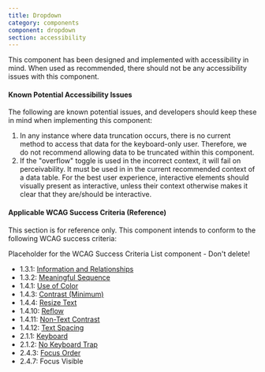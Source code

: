 ```yaml
---
title: Dropdown
category: components
component: dropdown
section: accessibility
---
```


This component has been designed and implemented with accessibility in mind. When used as recommended, there should not be any accessibility issues with this component.

#### Known Potential Accessibility Issues

The following are known potential issues, and developers should keep these in mind when implementing this component:

1.  In any instance where data truncation occurs, there is no current method to access that data for the keyboard-only user. Therefore, we do not recommend allowing data to be truncated within this component.
2.  If the "overflow" toggle is used in the incorrect context, it will fail on perceivability. It must be used in in the current recommended context of a data table. For the best user experience, interactive elements should visually present as interactive, unless their context otherwise makes it clear that they are/should be interactive.

#### Applicable WCAG Success Criteria (Reference)

This section is for reference only. This component intends to conform to the following WCAG success criteria:

<dummy-wcag-success-criteria-list data-list="1.3.1|1.3.2|1.4.1|1.4.3|1.4.4|1.4.10|1.4.11|1.4.12|2.1.1|2.1.2|2.4.3|2.4.7">Placeholder for the WCAG Success Criteria List component - Don't delete!</dummy-wcag-success-criteria-list>

*   1.3.1: [Information and Relationships](https://www.w3.org/WAI/WCAG21/Understanding/info-and-relationships)
*   1.3.2: [Meaningful Sequence](https://www.w3.org/WAI/WCAG21/Understanding/meaningful-sequence.html)
*   1.4.1: [Use of Color](https://www.w3.org/WAI/WCAG21/Understanding/use-of-color.html)
*   1.4.3: [Contrast (Minimum)](https://www.w3.org/WAI/WCAG21/Understanding/contrast-minimum.html)
*   1.4.4: [Resize Text](https://www.w3.org/WAI/WCAG21/Understanding/resize-text.html)
*   1.4.10: [Reflow](https://www.w3.org/WAI/WCAG21/Understanding/reflow.html)
*   1.4.11: [Non-Text Contrast](https://www.w3.org/WAI/WCAG21/Understanding/non-text-contrast.html)
*   1.4.12: [Text Spacing](https://www.w3.org/WAI/WCAG21/Understanding/text-spacing.html)
*   2.1.1: [Keyboard](https://www.w3.org/WAI/WCAG21/Understanding/keyboard.html)
*   2.1.2: [No Keyboard Trap](https://www.w3.org/WAI/WCAG21/Understanding/no-keyboard-trap.html)
*   2.4.3: [Focus Order](https://www.w3.org/WAI/WCAG21/Understanding/focus-order.html)
*   2.4.7: Focus Visible